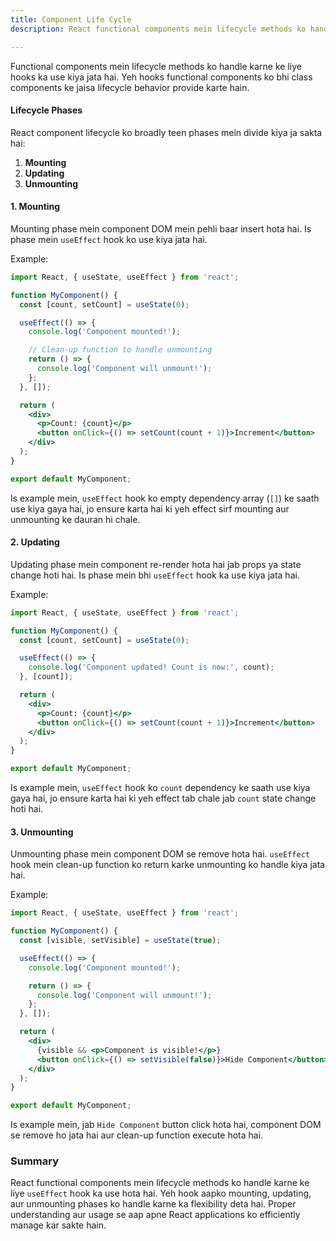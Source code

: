 ```yaml
---
title: Component Life Cycle
description: React functional components mein lifecycle methods ko handle karne ke liye hooks ka use kiya jata hai. Yeh hooks functional components ko bhi class components ke jaisa lifecycle behavior provide karte hain.

---
```

Functional components mein lifecycle methods ko handle karne ke liye hooks ka use kiya jata hai. Yeh hooks functional components ko bhi class components ke jaisa lifecycle behavior provide karte hain.

#### Lifecycle Phases

React component lifecycle ko broadly teen phases mein divide kiya ja sakta hai:
1. **Mounting**
2. **Updating**
3. **Unmounting**

#### 1. Mounting

Mounting phase mein component DOM mein pehli baar insert hota hai. Is phase mein `useEffect` hook ko use kiya jata hai. 

Example:

```jsx
import React, { useState, useEffect } from 'react';

function MyComponent() {
  const [count, setCount] = useState(0);

  useEffect(() => {
    console.log('Component mounted!');

    // Clean-up function to handle unmounting
    return () => {
      console.log('Component will unmount!');
    };
  }, []);

  return (
    <div>
      <p>Count: {count}</p>
      <button onClick={() => setCount(count + 1)}>Increment</button>
    </div>
  );
}

export default MyComponent;
```

Is example mein, `useEffect` hook ko empty dependency array (`[]`) ke saath use kiya gaya hai, jo ensure karta hai ki yeh effect sirf mounting aur unmounting ke dauran hi chale.

#### 2. Updating

Updating phase mein component re-render hota hai jab props ya state change hoti hai. Is phase mein bhi `useEffect` hook ka use kiya jata hai.

Example:

```jsx
import React, { useState, useEffect } from 'react';

function MyComponent() {
  const [count, setCount] = useState(0);

  useEffect(() => {
    console.log('Component updated! Count is now:', count);
  }, [count]);

  return (
    <div>
      <p>Count: {count}</p>
      <button onClick={() => setCount(count + 1)}>Increment</button>
    </div>
  );
}

export default MyComponent;
```

Is example mein, `useEffect` hook ko `count` dependency ke saath use kiya gaya hai, jo ensure karta hai ki yeh effect tab chale jab `count` state change hoti hai.

#### 3. Unmounting

Unmounting phase mein component DOM se remove hota hai. `useEffect` hook mein clean-up function ko return karke unmounting ko handle kiya jata hai.

Example:

```jsx
import React, { useState, useEffect } from 'react';

function MyComponent() {
  const [visible, setVisible] = useState(true);

  useEffect(() => {
    console.log('Component mounted!');

    return () => {
      console.log('Component will unmount!');
    };
  }, []);

  return (
    <div>
      {visible && <p>Component is visible!</p>}
      <button onClick={() => setVisible(false)}>Hide Component</button>
    </div>
  );
}

export default MyComponent;
```

Is example mein, jab `Hide Component` button click hota hai, component DOM se remove ho jata hai aur clean-up function execute hota hai.

### Summary

React functional components mein lifecycle methods ko handle karne ke liye `useEffect` hook ka use hota hai. Yeh hook aapko mounting, updating, aur unmounting phases ko handle karne ka flexibility deta hai. Proper understanding aur usage se aap apne React applications ko efficiently manage kar sakte hain.